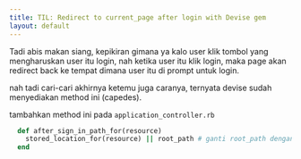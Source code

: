 ```yaml
---
title: TIL: Redirect to current_page after login with Devise gem
layout: default
---
```

Tadi abis makan siang, kepikiran gimana ya kalo user klik tombol yang mengharuskan user itu login, nah ketika user itu klik login, maka page akan redirect back ke tempat dimana user itu di prompt untuk login.


nah tadi cari-cari akhirnya ketemu juga caranya, ternyata devise sudah menyediakan method ini (capedes).


tambahkan method ini pada ```application_controller.rb```

```ruby
  def after_sign_in_path_for(resource)
    stored_location_for(resource) || root_path # ganti root_path dengan apapn sebagai alias
  end
```
